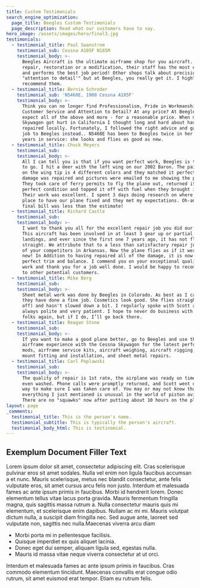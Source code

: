 ```yaml
---
title: Custom Testimonials
search_engine_optimization:
  page_title: Beegles Custom Testimonials
  page_description: Read what our customers have to say.
hero_image: /assets/images/hero/final3.jpg
testimonials:
  - testimonial_title: Paul Swanstrom
    testimonial_sub: Cessna A185F N185M
    testimonial_body: >-
      Beegles Aircraft is the ultimate airframe shop for you aircraft. Be it
      repair, restoration or a modification, their staff has the most experience
      and performs the best job period! Other shops talk about precision and/or
      "attention to detail'" but at Beegles, you really get it. I highly
      recommend them.
  - testimonial_title: Bernie Schroder
    testimonial_sub: 'N5468E, 1980 Cessna A185F'
    testimonial_body: >-
      Think you can no longer find Professionalism, Pride in Workmanship, Great
      Customer Service and Attention to Detail? At any price? At Beegles you can
      expect all of the above and more - for a reasonable price. When my
      Skywagon got hurt in California I thought long and hard about having it
      repaired locally. Fortunately, I followed the right advice and gave the
      job to Beegles instead.. N5468E has been to Beegles twice in her 26-some
      years in service: she looks and flies as good as new.
  - testimonial_title: Chuck Meyers
    testimonial_sub:
    testimonial_body: >-
      All I can tell you is that if you want perfect work, Beegles is the place
      to go. I hit a deer with the left wing on our 2002 Baron. The paint scheme
      on the wing tip is 4 different colors and they matched it perfectly. The
      damage was repaired and pictures were emailed to me showing the progress.
      They took care of ferry permits to fly the plane out, returned it in
      perfect condition and topped it off with fuel when they brought it back.
      Their work was excellent. I spent 3 days doing research on where the best
      place to have our plane fixed and they met my expectations. Oh-and the
      final bill was less than the estimate!
  - testimonial_title: Richard Castle
    testimonial_sub:
    testimonial_body: >-
      I want to thank you all for the excellent repair job you did our Baron,
      This aircraft has been involved in at least 3 gear up or partial gear up
      landings, and ever since the first one 7 years ago, it has not flown
      straight. We attribute that to a less than satisfactory repair job by one
      of your competitors in Arkansas. Now the plane flies as if it were brand
      new! In Addition to having repaired all of the damage, it is now in
      perfect trim and balance. I commend you on your exceptional quality of
      work and thank you for a job well done. I would be happy to recommend you
      to other potential customers.
  - testimonial_title: Mike Berg
    testimonial_sub:
    testimonial_body: >-
      Sheet metal work was done by Beegles in Colorado. As best as I can tell,
      they have done a fine job. Cosmetics look good. She flies straight (hands
      off) and hasn't slowed down a bit. I regularly spoke with Scott and he was
      always polite and very patient. I hope to never do business with these
      folks again, but if I do, I’ll go back there.
  - testimonial_title: Reagan Stone
    testimonial_sub:
    testimonial_body: >-
      If you want to make a good plane better, go to Beegles and use their
      airframe experience with the Cessna Skywagon for the latest performance
      mods, airframe service kits, aircraft weighing, aircraft rigging, engine
      mount fitting and installation, and sheet metal repairs.
  - testimonial_title: Carl Poplawski
    testimonial_sub:
    testimonial_body: >-
      The quality of repair is 1st rate, the airplane was ready on time and was
      even washed. Phone calls were promptly returned, and Scott went out of his
      way to make sure I was taken care of. You may or may not know that
      everything I just mentioned is unusual in the world of piston aviation!
      There are no "squawks" now after putting about 10 hours on the plane.
layout: page
_comments:
  testimonial_title: This is the person's name.
  testimonial_subtitle: This is typically the person's aircraft.
  testimonial_body_html: This is testinomial.
---
```


## Exemplum Document Filler Text

Lorem ipsum dolor sit amet, consectetur adipiscing elit. Cras scelerisque pulvinar eros sit amet sodales. Nulla vel enim non ligula faucibus accumsan a et nunc. Mauris scelerisque, metus nec blandit consectetur, ante felis vulputate eros, sit amet cursus arcu felis non justo. Interdum et malesuada fames ac ante ipsum primis in faucibus. Morbi id hendrerit lorem. Donec elementum tellus vitae lacus porta gravida. Mauris fermentum fringilla magna, quis sagittis massa rutrum a. Nulla consectetur mauris quis mi elementum, et scelerisque enim dapibus. Nullam ac mi mi. Mauris volutpat dictum nulla, a suscipit diam fringilla nec. Sed augue ante, laoreet sed vulputate non, sagittis nec nulla.Maecenas viverra arcu diam

* Morbi porta mi in pellentesque facilisis.
* Quisque imperdiet ex quis aliquet lacinia.
* Donec eget dui semper, aliquam ligula sed, egestas nulla.
* Mauris id massa vitae neque viverra consectetur at ut orci.

Interdum et malesuada fames ac ante ipsum primis in faucibus. Cras commodo elementum tincidunt. Maecenas convallis erat congue odio rutrum, sit amet euismod erat tempor. Etiam eu rutrum felis.